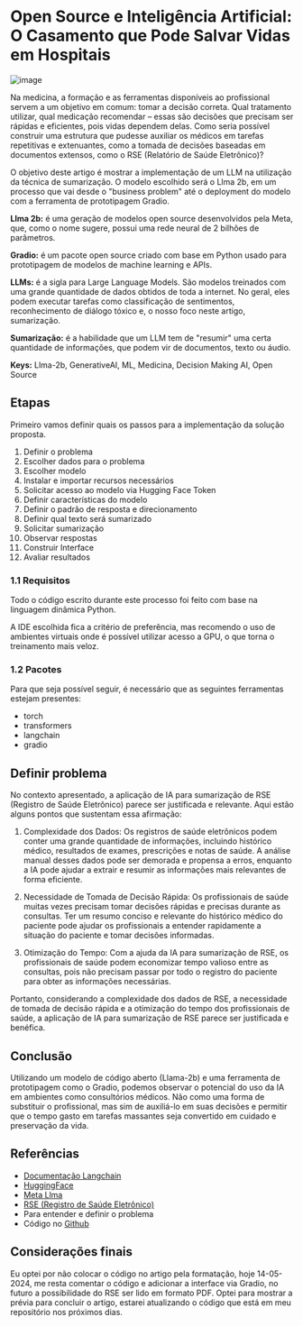 # Open Source e Inteligência Artificial: O Casamento que Pode Salvar Vidas em Hospitais

![image](https://github.com/CllsPy/Generative_AI/assets/96326019/2868c040-9606-4d52-ba9b-69dd07983b48)

Na medicina, a formação e as ferramentas disponíveis ao profissional servem a um objetivo em comum: tomar a decisão correta. Qual tratamento utilizar, qual medicação recomendar – essas são decisões que precisam ser rápidas e eficientes, pois vidas dependem delas. Como seria possível construir uma estrutura que pudesse auxiliar os médicos em tarefas repetitivas e extenuantes, como a tomada de decisões baseadas em documentos extensos, como o RSE (Relatório de Saúde Eletrônico)?

O objetivo deste artigo é mostrar a implementação de um LLM na utilização da técnica de sumarização. O modelo escolhido será o Llma 2b, em um processo que vai desde o "business problem" até o deployment do modelo com a ferramenta de prototipagem Gradio.

**Llma 2b:** é uma geração de modelos open source desenvolvidos pela Meta, que, como o nome sugere, possui uma rede neural de 2 bilhões de parâmetros.

**Gradio:** é um pacote open source criado com base em Python usado para prototipagem de modelos de machine learning e APIs.

**LLMs:** é a sigla para Large Language Models. São modelos treinados com uma grande quantidade de dados obtidos de toda a internet. No geral, eles podem executar tarefas como classificação de sentimentos, reconhecimento de diálogo tóxico e, o nosso foco neste artigo, sumarização.

**Sumarização:** é a habilidade que um LLM tem de "resumir" uma certa quantidade de informações, que podem vir de documentos, texto ou áudio.

**Keys:** Llma-2b, GenerativeAI, ML, Medicina, Decision Making AI, Open Source

## Etapas

Primeiro vamos definir quais os passos para a implementação da solução proposta.

1. Definir o problema
2. Escolher dados para o problema
3. Escolher modelo
4. Instalar e importar recursos necessários
5. Solicitar acesso ao modelo via Hugging Face Token
6. Definir características do modelo
7. Definir o padrão de resposta e direcionamento
8. Definir qual texto será sumarizado
9. Solicitar sumarização
10. Observar respostas
11. Construir Interface
12. Avaliar resultados

### 1.1 Requisitos

Todo o código escrito durante este processo foi feito com base na linguagem dinâmica Python.

A IDE escolhida fica a critério de preferência, mas recomendo o uso de ambientes virtuais onde é possível utilizar acesso a GPU, o que torna o treinamento mais veloz.

### 1.2 Pacotes

Para que seja possível seguir, é necessário que as seguintes ferramentas estejam presentes:

- torch
- transformers
- langchain 
- gradio

## Definir problema

No contexto apresentado, a aplicação de IA para sumarização de RSE (Registro de Saúde Eletrônico) parece ser justificada e relevante. Aqui estão alguns pontos que sustentam essa afirmação:

1. Complexidade dos Dados: Os registros de saúde eletrônicos podem conter uma grande quantidade de informações, incluindo histórico médico, resultados de exames, prescrições e notas de saúde. A análise manual desses dados pode ser demorada e propensa a erros, enquanto a IA pode ajudar a extrair e resumir as informações mais relevantes de forma eficiente.

2. Necessidade de Tomada de Decisão Rápida: Os profissionais de saúde muitas vezes precisam tomar decisões rápidas e precisas durante as consultas. Ter um resumo conciso e relevante do histórico médico do paciente pode ajudar os profissionais a entender rapidamente a situação do paciente e tomar decisões informadas.

3. Otimização do Tempo: Com a ajuda da IA para sumarização de RSE, os profissionais de saúde podem economizar tempo valioso entre as consultas, pois não precisam passar por todo o registro do paciente para obter as informações necessárias.

Portanto, considerando a complexidade dos dados de RSE, a necessidade de tomada de decisão rápida e a otimização do tempo dos profissionais de saúde, a aplicação de IA para sumarização de RSE parece ser justificada e benéfica.

## Conclusão

Utilizando um modelo de código aberto (Llama-2b) e uma ferramenta de prototipagem como o Gradio, podemos observar o potencial do uso da IA em ambientes como consultórios médicos. Não como uma forma de substituir o profissional, mas sim de auxiliá-lo em suas decisões e permitir que o tempo gasto em tarefas massantes seja convertido em cuidado e preservação da vida.

## Referências

- [Documentação Langchain](#)
- [HuggingFace](#)
- [Meta Llma](#)
- [RSE (Registro de Saúde Eletrônico)](#)
- Para entender e definir o problema
- Código no [Github](#)

## Considerações finais

Eu optei por não colocar o código no artigo pela formatação, hoje 14-05-2024, me resta comentar o código e adicionar a interface via Gradio, no futuro a possibilidade do RSE ser lido em formato PDF. Optei para mostrar a prévia para concluir o artigo, estarei atualizando o código que está em meu repositório nos próximos dias.
